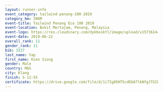```yaml
--- 
layout: runner-info 
event_category: tailwind-penang-100-2019 
category_km: 30KM 
event-title: Tailwind Penang Eco 100 2019 
event-location: Bukit Mertajam, Penang, Malaysia 
event-logo: https://res.cloudinary.com/dykbosktl/image/upload/v1573614442/Logo/Logo_gqlzi3.jpg 
event-date: 2019-06-22 
overall_rank: 11
gender_rank: 11
bib: 3227
last_name: Yap
first_name: Kien Siong
gender: Male
country: MAS
city: Klang
finish: 5-12-55
certificate: https://drive.google.com/file/d/1i7Ig85HTScdE6A7lkNfgJTGILibWEH2h/view?usp=sharing
--- 
```

